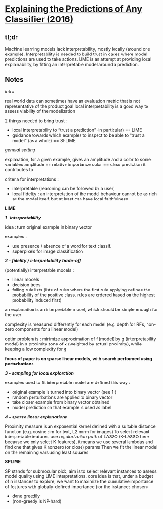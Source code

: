 # [Explaining the Predictions of Any Classifier (2016)](https://arxiv.org/pdf/1602.04938.pdf) 

## tl;dr

Machine learning models lack interpretability, mostly locally (around one example). Interpretability is needed to build trust in cases where model predictions are used to take actions. 
LIME is an attempt at providing local explainability, by fitting an interpretable model around a prediction. 

## Notes
 
*intro*

real world data can sometimes have an evaluation metric that is not representative of the product goal
local interpretability is a good way to assess viability of the modelization

2 things needed to bring trust :

* local interpretability to “trust a prediction” (in particular) == LIME
* guidance towards which examples to inspect to be able to “trust a model” (as a whole) == SPLIME

*general setting*

explanation, for a given example, gives an amplitude and a color to some variables
amplitude == relative importance
color == class prediction it contributes to

criteria for interpretations :

* interpretable (reasoning can be followed by a user)
* local fidelity : an interpretation of the model behaviour cannot be as rich as the model itself, but at least can have local faithfulness

**LIME**

***1- interpretability***

idea : turn original example in binary vector

examples :

* use presence / absence of a word for text classif.
* superpixels for image classification

***2 - fidelity / interpretability trade-off***

(potentially) interpretable models :

* linear models
* decision trees
* falling rule lists (lists of rules where the first rule applying defines the probability of the positive class. rules are ordered based on the highest probability induced first)

an explanation is an interpretable model, which should be simple enough for the user

complexity is measured differently for each model (e.g. depth for RFs, non-zero components for a linear model)

optim problem is : 
minimize approximation of f (model) by g (interpretability model) in a proximity zone of x (weighted by actual proximity), while keeping a low complexity for g

**focus of paper is on sparse linear models, with search performed using perturbations**

***3 - sampling for local exploration***

examples used to fit interpretable model are defined this way :

* original example is turned into binary vector (see 1-)
* random perturbations are applied to binary vector
* take closer example from binary vector obtained
* model prediction on that example is used as label

***4 - sparse linear explanations***

Proximity measure is an exponential kernel defined with a suitable distance function (e.g. cosine sim for text, L2 norm for images)
To select relevant interpretable features, use *regularization path* of LASSO (K-LASSO here because we only select K features), it means we use several lambdas and find one that gives K nonzero (or close) params
Then we fit the linear model on the remaining vars using least squares

**SPLIME**

SP stands for submodular pick, aim is to select relevant instances to assess model quality using LIME interpretations.
core idea is that, under a budget of n instances to explore, we want to maximize the cumulative importance of features with globally-defined importance (for the instances chosen)

* done greedily
* (non-greedy is NP-hard)

 
 
